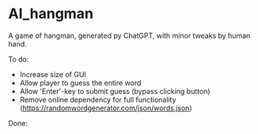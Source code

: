 # AI_hangman
A game of hangman, generated py ChatGPT, with minor tweaks by human hand.

To do:
  + Increase size of GUI
  + Allow player to guess the entire word
  + Allow 'Enter'-key to submit guess (bypass clicking button)
  + Remove online dependency for full functionality (https://randomwordgenerator.com/json/words.json)

Done:

